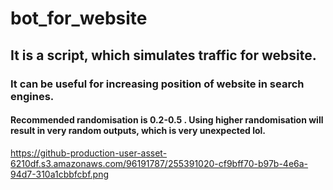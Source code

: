 # bot_for_website
## It is a script, which simulates traffic for website.
### It can be useful for increasing position of website in search engines.
#### Recommended randomisation is 0.2-0.5 . Using higher randomisation will result in very random outputs, which is very unexpected lol.
https://github-production-user-asset-6210df.s3.amazonaws.com/96191787/255391020-cf9bff70-b97b-4e6a-94d7-310a1cbbfcbf.png
